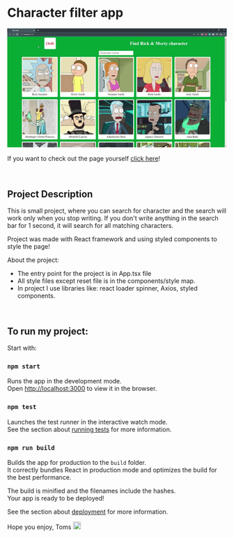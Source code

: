 # Character filter app

![pageGIF](./public/GIF/pageGIF.gif)


If you want to check out the page yourself <a href="https://flamboyant-booth-6a2caa.netlify.app/"> click here</a>!

<br/>

## Project Description

This is small project, where you can search for character and the search will work only when you stop writing. If you don't write anything in the search bar for 1 second, it will search for all matching characters.

Project was made with React framework and using styled components to style the page!

About the project:
<ul> 
<li>
The entry point for the project is in App.tsx file
</li>
<li>
All style files except reset file is in the components/style map.
</li>
<li>
In project I use libraries like: react loader spinner, Axios, styled components.
</li>
</ul>

<br/>

## To run my project:

Start with:

### `npm start`

Runs the app in the development mode.\
Open [http://localhost:3000](http://localhost:3000) to view it in the browser.

### `npm test`

Launches the test runner in the interactive watch mode.\
See the section about [running tests](https://facebook.github.io/create-react-app/docs/running-tests) for more information.

### `npm run build`

Builds the app for production to the `build` folder.\
It correctly bundles React in production mode and optimizes the build for the best performance.

The build is minified and the filenames include the hashes.\
Your app is ready to be deployed!

See the section about [deployment](https://facebook.github.io/create-react-app/docs/deployment) for more information.

Hope you enjoy,
Toms <img src="https://cdn-icons-png.flaticon.com/512/742/742751.png" width="18" height="18"/>
